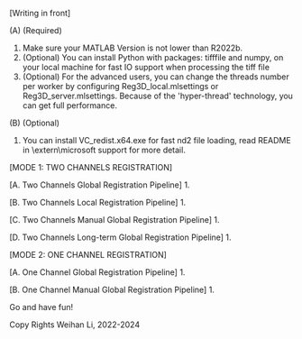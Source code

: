 [Writing in front]

(A) (Required)
1. Make sure your MATLAB Version is not lower than R2022b.
2. (Optional) You can install Python with packages: tifffile and numpy, on your local machine for fast IO support when processing the tiff file
3. (Optional) For the advanced users, you can change the threads number per worker by configuring Reg3D_local.mlsettings or Reg3D_server.mlsettings. Because of the 'hyper-thread' technology, you can get full performance. 

(B) (Optional) 
1. You can install VC_redist.x64.exe for fast nd2 file loading, read README in \extern\microsoft support for more detail.


[MODE 1: TWO CHANNELS REGISTRATION]

[A. Two Channels Global Registration Pipeline]
1. 

[B. Two Channels Local Registration Pipeline]
1. 

[C. Two Channels Manual Global Registration Pipeline]
1. 

[D. Two Channels Long-term Global Registration Pipeline]
1. 

[MODE 2: ONE CHANNEL REGISTRATION]

[A. One Channel Global Registration Pipeline]
1. 

[B. One Channel Manual Global Registration Pipeline]
1. 


Go and have fun!

Copy Rights
Weihan Li, 2022-2024
